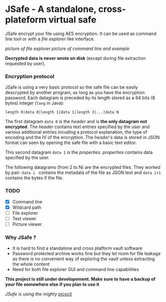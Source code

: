 # JSafe - A standalone, cross-plateform virtual safe

JSafe encrypt your file using AES encryption. It can be used as command line tool or with a _file explorer_ like interface.

*picture of file explorer*
*picture of command line and example*








**Decrypted data is never wrote on disk** (except during file extraction requested by user).


### Encryption protocol
JSafe is using a very basic protocol so the safe file can be easily descrypted by another program, as long as you have the encryption password.
Each datagram is preceded by its length stored as a 64 bits (8 bytes) integer (`long` in Java):

    length 0|data 0|length 1|data 1|length 3|...|data N
    
The first datagram `data 0` is the *header* and is **the only datagram not encrypted**. The *header* contains text entries specified by the user and various additional entries incuding a protocol explanation, the type of encoding and the IV of the encryption. The *header*'s data is stored in JSON format can seen by opening the safe file with a basic text editor.

This second datagram `data 1` is the *properties*. *properties* contains data specified by the user.

The following datagrams (from 2 to N) are the encrypted files. They worked by pair: `data i ` contains the metadata of the file as JSON text and `data i+1` contains the bytes if the file.

### TODO
- [x] Command line
- [x] Wildcard path
- [ ] File explorer
- [ ] Text viewer
- [ ] Picture viewer

### Why JSafe ?

- It is hard to find a standalone and cross platform vault software
- Password protected archive works fine but they let room for file leakage as there is no convenient way of exploring the vault
  unless extracting the whole content
- Need for both file explorer GUI and command line capabilities



**This project is still under developement. Make sure to have a backup of your file somewhere else if you plan to use it**

*JSafe is using the mighty [picocli](https://github.com/remkop/picocli)*
